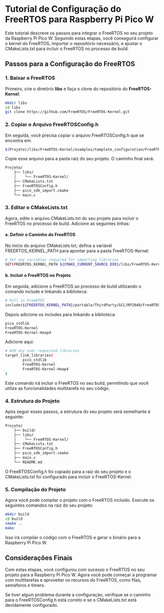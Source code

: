 # Tutorial de Configuração do FreeRTOS para Raspberry Pi Pico W

Este tutorial descreve os passos para integrar o FreeRTOS no seu projeto da Raspberry Pi Pico W. Seguindo estas etapas, você conseguirá configurar o kernel do FreeRTOS, importar o repositório necessário, e ajustar o CMakeLists.txt para incluir o FreeRTOS no processo de build.

## Passos para a Configuração do FreeRTOS

### 1. Baixar o FreeRTOS

Primeiro, crie o diretório **libs** e faça o clone do repositório do **FreeRTOS-Kernel**:

```bash
mkdir libs
cd libs
git clone https://github.com/FreeRTOS/FreeRTOS-Kernel.git
```

### 2. Copiar o Arquivo FreeRTOSConfig.h

Em seguida, você precisa copiar o arquivo FreeRTOSConfig.h que se encontra em:
```bash
$(Projeto)/libs/FreeRTOS-Kernel/examples/template_configuration/FreeRTOSConfig.h
```

Copie esse arquivo para a pasta raiz do seu projeto. O caminho final será:

```bash
Projeto/
    ├── libs/
    │    └── FreeRTOS-Kernel/
    ├── CMakeLists.txt
    ├── FreeRTOSConfig.h
    ├── pico_sdk_import.cmake
    └── main.c
```

### 3. Editar o CMakeLists.txt

Agora, edite o arquivo CMakeLists.txt do seu projeto para incluir o FreeRTOS no processo de build. Adicione as seguintes linhas:

#### a. Definir o Caminho do FreeRTOS

No início do arquivo CMakeLists.txt, defina a variável FREERTOS_KERNEL_PATH para apontar para a pasta FreeRTOS-Kernel:
```bash
# Set any variables required for importing libraries
SET(FREERTOS_KERNEL_PATH ${CMAKE_CURRENT_SOURCE_DIR}/libs/FreeRTOS-Kernel)
```
#### b. Incluir o FreeRTOS no Projeto

Em seguida, adicione o FreeRTOS ao processo de build utilizando o comando include e linkando a biblioteca:

```bash
# Pull in FreeRTOS
include(${FREERTOS_KERNEL_PATH}/portable/ThirdParty/GCC/RP2040/FreeRTOS_Kernel_import.cmake)
```

Depois adicione os includes para linkando a biblioteca:
```bash
pico_stdlib 
FreeRTOS-Kernel 
FreeRTOS-Kernel-Heap4
```

Adicione aqui:

```bash
# Add any user requested libraries
target_link_libraries(
        pico_stdlib 
        FreeRTOS-Kernel 
        FreeRTOS-Kernel-Heap4
)
```

Este comando irá incluir o FreeRTOS no seu build, permitindo que você utilize as funcionalidades multitarefa no seu código.

### 4. Estrutura do Projeto

Após seguir esses passos, a estrutura do seu projeto será semelhante à seguinte:
```bash
Projeto/
    ├── build/
    ├── libs/
    │    └── FreeRTOS-Kernel/
    ├── CMakeLists.txt
    ├── FreeRTOSConfig.h
    ├── pico_sdk_import.cmake
    ├── main.c
    └── README.md
```

O FreeRTOSConfig.h foi copiado para a raiz do seu projeto e o CMakeLists.txt foi configurado para incluir o FreeRTOS-Kernel.

### 5. Compilação do Projeto

Agora você pode compilar o projeto com o FreeRTOS incluído. Execute os seguintes comandos na raiz do seu projeto:

```bash
mkdir build
cd build
cmake ..
make
```

Isso irá compilar o código com o FreeRTOS e gerar o binário para a Raspberry Pi Pico W.

## Considerações Finais

Com estas etapas, você configurou com sucesso o FreeRTOS no seu projeto para a Raspberry Pi Pico W. Agora você pode começar a programar com multitarefas e aproveitar os recursos do FreeRTOS, como filas, semáforos e timers.

Se tiver algum problema durante a configuração, verifique se o caminho para o FreeRTOSConfig.h está correto e se o CMakeLists.txt está devidamente configurado.


